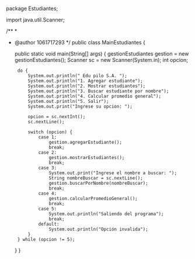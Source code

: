 package Estudiantes;

import java.util.Scanner;

/**
 *
 * @author 1061717293
 */
public class MainEstudiantes {

    
    public static void main(String[] args) {
        gestionEstudiantes gestion = new gestionEstudiantes();
        Scanner sc = new Scanner(System.in);
        int opcion;

        do {
            System.out.println(" Edu pilo S.A. ");
            System.out.println("1. Agregar estudiante");
            System.out.println("2. Mostrar estudiantes");
            System.out.println("3. Buscar estudiante por nombre");
            System.out.println("4. Calcular promedio general");
            System.out.println("5. Salir");
            System.out.print("Ingrese su opcion: ");

            opcion = sc.nextInt();
            sc.nextLine(); 

            switch (opcion) {
                case 1:
                    gestion.agregarEstudiante();
                    break;
                case 2:
                    gestion.mostrarEstudiantes();
                    break;
                case 3:
                    System.out.print("Ingrese el nombre a buscar: ");
                    String nombreBuscar = sc.nextLine();
                    gestion.buscarPorNombre(nombreBuscar);
                    break;
                case 4:
                    gestion.calcularPromedioGeneral();
                    break;
                case 5:
                    System.out.println("Saliendo del programa");
                    break;
                default:
                    System.out.println("Opción invalida");
            }
        } while (opcion != 5);
    }
}
   
